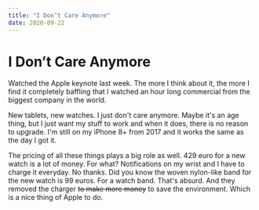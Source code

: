 ```yaml
---
title: "I Don’t Care Anymore"
date: 2020-09-22
---
```


# I Don’t Care Anymore

Watched the Apple keynote last week. The more I think about it, the more I find it completely  baffling that I watched an hour long commercial from the biggest company in the world.

New tablets, new watches. I just don't care anymore. Maybe it's an age thing, but I just want my stuff to work and when it does, there is no reason to upgrade. I'm still on my iPhone 8+ from 2017 and it works the same as the day I got it.

The pricing of all these things plays a big role as well. 429 euro for a new watch is a lot of money. For what? Notifications on my wrist and I have to charge it everyday. No thanks. Did you know the woven nylon-like band for the new watch is 99 euros. For a watch band. That's absurd. And they removed the charger ~~to make more money~~ to save the environment. Which is a nice thing of Apple to do.
